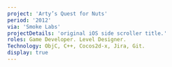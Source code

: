 ```yaml
---
project: 'Arty’s Quest for Nuts'
period: '2012'
via: 'Smoke Labs'
projectDetails: 'original iOS side scroller title.'
roles: Game Developer. Level Designer.
Technology: ObjC, C++, Cocos2d-x, Jira, Git.
display: true
---
```

